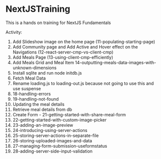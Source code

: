 # NextJSTraining
This is a hands on training for NextJS Fundamentals

Activity:

1. Add Slideshow image on the home page (11-populating-starting-page)
2. Add Community page and Add Active and Hover effect on the Navigations (12-react-server-cmp-vs-client-cmp)
3. Add Meals Page (13-using-client-cmp-efficiently)
4. Add Meals Grid and Meal Item 14-outputting-meals-data-images-with-unknown-dimensions
5. Install sqlite and run node initdb.js
6. Fetch Meal Data
7. Rename loading.js to loading-out.js because not going to use this and use suspense
8. 18-handling-errors
9. 19-handling-not-found
10. Updating the meal details
11. Retrieve meal details from db
12. Create Form - 21-getting-started-with-share-meal-form
13. 22-getting-started-with-custom-image-picker
14. 23-adding-an-image-preview
15. 24-introducing-using-server-actions
16. 25-storing-server-actions-in-separate-file
17. 26-storing-uploaded-images-and-data
18. 27-managing-form-submission-useformstatus
19. 28-adding-server-side-input-validation






